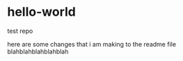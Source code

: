 # hello-world
test repo

here are some changes that i am making to the readme file blahblahblahblahblah
